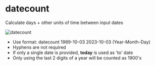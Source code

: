 # datecount
Calculate days + other units of time between input dates
  
![datecount](https://github.com/kedepot/datecount/assets/95410139/baa683f5-ad32-4696-9de7-86d040a1b619)

- Use format: datecount 1989-10-03 2023-10-03   (Year-Month-Day) 
- Hyphens are not required
- If only a single date is provided, **today** is used as 'to' date
- Only using the last 2 digits of a year will be counted as 1900's
  
